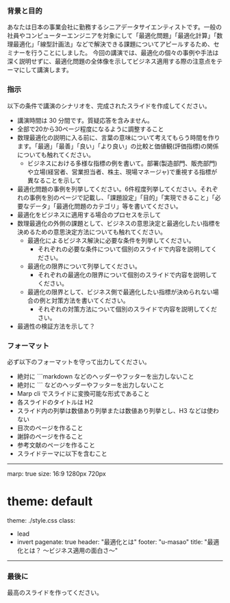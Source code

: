 
### 背景と目的

あなたは日本の事業会社に勤務するシニアデータサイエンティストです。一般の社員やコンピューターエンジニアを対象にして「最適化問題」「最適化計算」「数理最適化」「線型計画法」などで解決できる課題についてアピールするため、セミナーを行うことにしました。
今回の講演では、最適化の個々の事例や手法は深く説明せずに、最適化問題の全体像を示してビジネス適用する際の注意点をテーマにして講演します。

### 指示

以下の条件で講演のシナリオを、完成されたスライドを作成してください。

- 講演時間は 30 分間です。質疑応答を含みません。
- 全部で20から30ページ程度になるように調整すること
- 数理最適化の説明に入る前に、言葉の意味について考えてもらう時間を作ります。「最適」「最善」「良い」「より良い」の比較と価値観(評価指標)の関係についても触れてください。
  - ビジネスにおける多様な指標の例を書いて。部署(製造部門、販売部門)や立場(経営者、営業担当者、株主、現場マネージャ)で重視する指標が異なることを示して
- 最適化問題の事例を列挙してください。6件程度列挙してください。それぞれの事例を別のページで記載し、「課題設定」「目的」「実現できること」「必要なデータ」「最適化問題のカテゴリ」等を書いてください。
- 最適化をビジネスに適用する場合のプロセスを示して
- 数理最適化の外側の課題として、ビジネスの意思決定と最適化したい指標を決めるための意思決定方法についても触れてください。
  - 最適化によるビジネス解決に必要な条件を列挙してください。
    - それぞれの必要な条件について個別のスライドで内容を説明してください。
  - 最適化の限界について列挙してください。
    - それぞれの最適化の限界について個別のスライドで内容を説明してください。
  - 最適化の限界として、ビジネス側で最適化したい指標が決められない場合の例と対策方法を書いてください。
    - それぞれの対策方法について個別のスライドで内容を説明してください。
- 最適性の検証方法を示して？


### フォーマット

必ず以下のフォーマットを守って出力してください。

- 絶対に ```markdown などのヘッダーやフッターを出力しないこと
- 絶対に ``` などのヘッダーやフッターを出力しないこと
- Marp cli でスライドに変換可能な形式であること
- 各スライドのタイトルは H2
- スライド内の列挙は数値あり列挙または数値あり列挙とし、H3 などは使わない
- 目次のページを作ること
- 謝辞のページを作ること
- 参考文献のページを作ること
- スライドテーマに以下を含むこと

---
marp: true
size: 16:9 1280px 720px
# theme: default
theme: ./style.css
class:
  - lead
  - invert
pagenate: true
header: "最適化とは"
footer: "u-masao"
title: "最適化とは？ 〜ビジネス適用の面白さ〜"
---


### 最後に

最高のスライドを作ってください。
